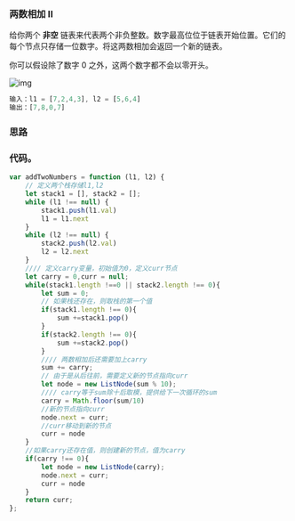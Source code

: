 ### 两数相加 II

给你两个 **非空** 链表来代表两个非负整数。数字最高位位于链表开始位置。它们的每个节点只存储一位数字。将这两数相加会返回一个新的链表。

你可以假设除了数字 0 之外，这两个数字都不会以零开头。

![img](https://pic.leetcode-cn.com/1626420025-fZfzMX-image.png)



```js
输入：l1 = [7,2,4,3], l2 = [5,6,4]
输出：[7,8,0,7]
```

### 思路



### 代码。

```js
var addTwoNumbers = function (l1, l2) {
    // 定义两个栈存储l1,l2
    let stack1 = [], stack2 = [];
    while (l1 !== null) {
        stack1.push(l1.val)
        l1 = l1.next
    }
    while (l2 !== null) {
        stack2.push(l2.val)
        l2 = l2.next
    }
    //// 定义carry变量，初始值为0，定义curr节点
    let carry = 0,curr = null;
    while(stack1.length !==0 || stack2.length !== 0){
        let sum = 0;
        // 如果栈还存在，则取栈的第一个值
        if(stack1.length !== 0){
            sum +=stack1.pop()
        }
        if(stack2.length !== 0){
            sum +=stack2.pop()
        }
        //// 两数相加后还需要加上carry
        sum += carry;
        // 由于是从后往前，需要定义新的节点指向curr
        let node = new ListNode(sum % 10);
        //// carry等于sum除十后取模，提供给下一次循环的sum
        carry = Math.floor(sum/10)
        //新的节点指向curr
        node.next = curr;
        //curr移动到新的节点
        curr = node
    }
    //如果carry还存在值，则创建新的节点，值为carry
    if(carry !== 0){
        let node = new ListNode(carry);
        node.next = curr;
        curr = node
    }
    return curr;
};
```

